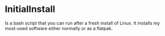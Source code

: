# InitialInstall
Is a bash script that you can run after a fresh install of Linux. It installs my most-used software either normally or as a flatpak.
